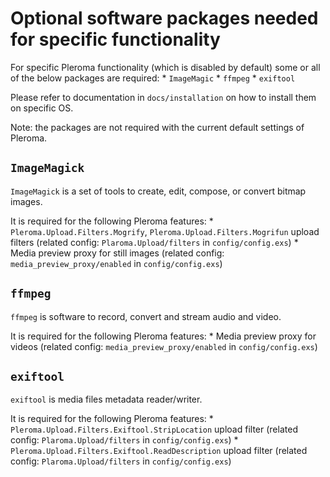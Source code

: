# Optional software packages needed for specific functionality

For specific Pleroma functionality (which is disabled by default) some or all of the below packages are required:
    * `ImageMagic`
    * `ffmpeg`
    * `exiftool`
  
Please refer to documentation in `docs/installation` on how to install them on specific OS.
  
Note: the packages are not required with the current default settings of Pleroma.

## `ImageMagick`

`ImageMagick` is a set of tools to create, edit, compose, or convert bitmap images.

It is required for the following Pleroma features:
    * `Pleroma.Upload.Filters.Mogrify`, `Pleroma.Upload.Filters.Mogrifun` upload filters (related config: `Plaroma.Upload/filters` in `config/config.exs`)
    * Media preview proxy for still images (related config: `media_preview_proxy/enabled` in `config/config.exs`)
  
## `ffmpeg`

`ffmpeg` is software to record, convert and stream audio and video.

It is required for the following Pleroma features:
    * Media preview proxy for videos (related config: `media_preview_proxy/enabled` in `config/config.exs`)

## `exiftool`

`exiftool` is media files metadata reader/writer.

It is required for the following Pleroma features:
    * `Pleroma.Upload.Filters.Exiftool.StripLocation` upload filter (related config: `Plaroma.Upload/filters` in `config/config.exs`)
    * `Pleroma.Upload.Filters.Exiftool.ReadDescription` upload filter (related config: `Plaroma.Upload/filters` in `config/config.exs`)
